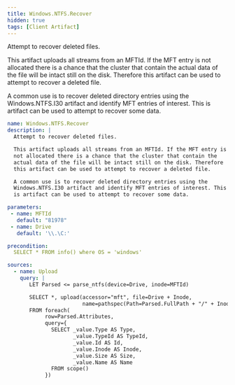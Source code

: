 ```yaml
---
title: Windows.NTFS.Recover
hidden: true
tags: [Client Artifact]
---
```


Attempt to recover deleted files.

This artifact uploads all streams from an MFTId. If the MFT entry is
not allocated there is a chance that the cluster that contain the
actual data of the file will be intact still on the disk. Therefore
this artifact can be used to attempt to recover a deleted file.

A common use is to recover deleted directory entries using the
Windows.NTFS.I30 artifact and identify MFT entries of interest. This
is artifact can be used to attempt to recover some data.


```yaml
name: Windows.NTFS.Recover
description: |
  Attempt to recover deleted files.

  This artifact uploads all streams from an MFTId. If the MFT entry is
  not allocated there is a chance that the cluster that contain the
  actual data of the file will be intact still on the disk. Therefore
  this artifact can be used to attempt to recover a deleted file.

  A common use is to recover deleted directory entries using the
  Windows.NTFS.I30 artifact and identify MFT entries of interest. This
  is artifact can be used to attempt to recover some data.

parameters:
 - name: MFTId
   default: "81978"
 - name: Drive
   default: '\\.\C:'

precondition:
  SELECT * FROM info() where OS = 'windows'

sources:
  - name: Upload
    query: |
       LET Parsed <= parse_ntfs(device=Drive, inode=MFTId)

       SELECT *, upload(accessor="mft", file=Drive + Inode,
                        name=pathspec(Path=Parsed.FullPath + "/" + Inode)) AS IndexUpload
       FROM foreach(
            row=Parsed.Attributes,
            query={
              SELECT _value.Type AS Type,
                     _value.TypeId AS TypeId,
                     _value.Id AS Id,
                     _value.Inode AS Inode,
                     _value.Size AS Size,
                     _value.Name AS Name
              FROM scope()
            })

```

